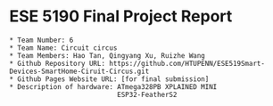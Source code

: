 # ESE 5190 Final Project Report

    * Team Number: 6
    * Team Name: Circuit circus
    * Team Members: Hao Tan, Qingyang Xu, Ruizhe Wang
    * Github Repository URL: https://github.com/HTUPENN/ESE519Smart-Devices-SmartHome-Ciruit-Circus.git
    * Github Pages Website URL: [for final submission]
    * Description of hardware: ATmega328PB XPLAINED MINI
                               ESP32-FeatherS2
                               
